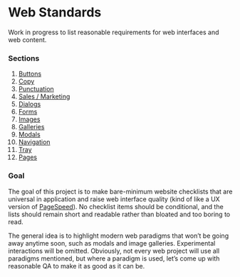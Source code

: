 # Web Standards

Work in progress to list reasonable requirements for web interfaces and web content.

### Sections

1. [Buttons](https://github.com/dangodev/web-standards/blob/master/buttons.md)
1. [Copy](https://github.com/dangodev/web-standards/blob/master/copy.md)
  1. [Punctuation](https://github.com/dangodev/web-standards/blob/master/copy.md#punctuation)
  1. [Sales / Marketing](https://github.com/dangodev/web-standards/blob/master/copy.md#sales--marketing)
1. [Dialogs](https://github.com/dangodev/web-standards/blob/master/dialogs.md)
1. [Forms](https://github.com/dangodev/web-standards/blob/master/forms.md)
1. [Images](https://github.com/dangodev/web-standards/blob/master/images.md)
  1. [Galleries](https://github.com/dangodev/web-standards/blob/master/images.md#galleries)
1. [Modals](https://github.com/dangodev/web-standards/blob/master/modals.md)
1. [Navigation](https://github.com/dangodev/web-standards/blob/master/navigation.md)
  1. [Tray](https://github.com/dangodev/web-standards/blob/master/navigation.md#tray)
1. [Pages](https://github.com/dangodev/web-standards/blob/master/pages.md)

### Goal

The goal of this project is to make bare-minimum website checklists that are universal in application and raise web interface quality (kind of like a UX version of [PageSpeed](https://developers.google.com/speed/pagespeed/insights/)). No checklist items should be conditional, and the lists should remain short and readable rather than bloated and too boring to read.

The general idea is to highlight modern web paradigms that won’t be going away anytime soon, such as modals and image galleries. Experimental interactions will be omitted. Obviously, not every web project will use all paradigms mentioned, but where a paradigm is used, let’s come up with reasonable QA to make it as good as it can be.
